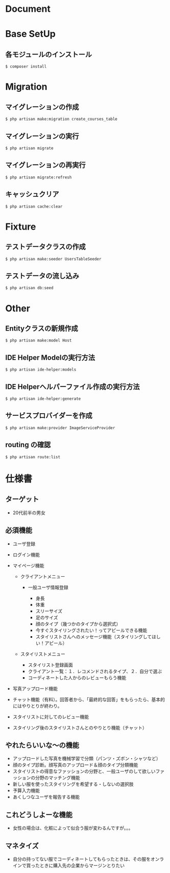#  Document

# Base SetUp　

## 各モジュールのインストール
```
$ composer install
```

# Migration

## マイグレーションの作成
```
$ php artisan make:migration create_courses_table
```

## マイグレーションの実行
```
$ php artisan migrate
```

## マイグレーションの再実行
```
$ php artisan migrate:refresh
```

## キャッシュクリア
```
$ php artisan cache:clear
```

# Fixture

## テストデータクラスの作成
```
$ php artisan make:seeder UsersTableSeeder
```

## テストデータの流し込み
```
$ php artisan db:seed
```

# Other

## Entityクラスの新規作成
```
$ php artisan make:model Host
```

## IDE Helper Modelの実行方法
```
$ php artisan ide-helper:models
```

## IDE Helperヘルパーファイル作成の実行方法
```
$ php artisan ide-helper:generate
```

## サービスプロバイダーを作成
```
$ php artisan make:provider ImageServiceProvider
```

## routing の確認
```
$ php artisan route:list
```

# 仕様書

## ターゲット

- 20代前半の男女


## 必須機能

- ユーザ登録
- ログイン機能
- マイページ機能

    - クライアントメニュー

        - 一般ユーザ情報登録

            - 身長
            - 体重
            - スリーサイズ
            - 足のサイズ
            - 顔のタイプ（幾つかのタイプから選択式）
            - 今すぐスタイリングされたい！ってアピールできる機能
            - スタイリストさんへのメッセージ機能（スタイリングしてほしい！アピール）


    - スタイリストメニュー

        - スタイリスト登録画面
        - クライアント一覧：１．レコメンドされるタイプ、２．自分で選ぶ
        - コーディネートした人からのレビューもらう機能

- 写真アップロード機能
- チャット機能（有料）。回答者から、「最終的な回答」をもらったら、基本的にはやりとりが終わり。
- スタイリストに対してのレビュー機能
- スタイリング後のスタイリストさんとのやりとり機能（チャット）


## やれたらいいな〜の機能

- アップロードした写真を機械学習で分類（パンツ・ズボン・シャツなど）
- 顔のタイプ診断。顔写真のアップロード＆顔のタイプ分類機能
- スタイリストの得意なファッションの分野と、一般ユーザのして欲しいファッションの分野のマッチング機能
- 新しい服を使ったスタイリングを希望する・しないの選択肢
- 予算入力機能
- あくしつなユーザを報告する機能


## これどうしよーな機能

- 女性の場合は、化粧によって似合う服が変わるんですが。。。


## マネタイズ

- 自分の持ってない服でコーディネートしてもらったときは、その服をオンラインで買ったときに購入先の企業からマージンとりたい